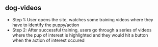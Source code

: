 ## dog-videos

* Step 1: User opens the site, watches some training videos where they have to identify the puppy/action
* Step 2: After successful training, users go through a series of videos where the pup of interest is highlighted and they would hit a button when the action of interest occured
